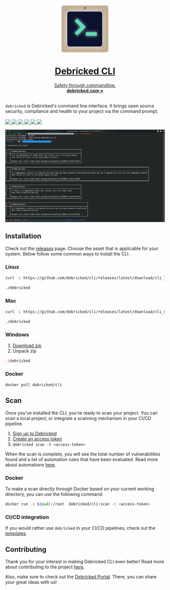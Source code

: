 <p align="center">
  <a href="#"/>
  <p align="center">
    <img width="150" height="150" src="/assets/CLI_logo_1024.png" alt="Logo">
    <h1 align="center"><b>Debricked CLI</b></h1>
    <p align="center">
    Safety through commandline.
      <br />
      <a href="https://debricked.com"><strong>debricked.com »</strong></a>
      <br />
      <br />
    </p>
  </p>
</p>

`debricked` is Debricked's command line interface. It brings open source security, compliance and health to your
project via the command prompt.
<br/>
<br/>
<a href="https://github.com/viktigpetterr/debricked-go-cli/actions/workflows/test.yml">
    <img src="https://github.com/viktigpetterr/debricked-go-cli/actions/workflows/test.yml/badge.svg" />
  </a>
  <a href="https://github.com/viktigpetterr/debricked-go-cli/actions/workflows/debricked.yml">
    <img src="https://github.com/viktigpetterr/debricked-go-cli/actions/workflows/debricked.yml/badge.svg" />
  </a>
    <a href="https://opensource.org/licenses/MIT">
    <img src="https://img.shields.io/badge/License-MIT-yellow.svg" />
  </a>
  <a href="https://github.com/debricked/cli/releases/latest">
    <img src="https://img.shields.io/github/v/release/debricked/cli" />
  </a>
  <a href="https://twitter.com/debrickedab">
    <img src="https://img.shields.io/badge/Twitter-00acee?logo=twitter&logoColor=white" />
  </a>
  <a href="https://www.linkedin.com/company/debricked">
    <img src="https://img.shields.io/badge/LinkedIn-0077B5?logo=linkedin&logoColor=white" />
  </a>
<p align="center">
  <img src="/assets/cli.png" alt="CLI Screenshot">
  <br />
</p>

## Installation
Check out the [releases](https://github.com/debricked/cli/releases/latest) page. Choose the asset that is applicable for your system.
Below follow some common ways to install the CLI.
### Linux
```sh
curl -L https://github.com/debricked/cli/releases/latest/download/cli_linux_x86_64.tar.gz | tar -xz debricked
```
```sh
./debricked
```
### Mac
```sh
curl -L https://github.com/debricked/cli/releases/latest/download/cli_macOS_arm64.tar.gz | tar -xz debricked
```
```sh
./debricked
```
### Windows
1. [Download zip](https://github.com/debricked/cli/releases/latest/download/cli_windows_x86_64.tar.gz)
2. Unpack zip
```sh
.\debricked
```
### Docker
```sh
docker pull debricked/cli
```
## Scan
Once you've installed the CLI, you're ready to scan your project. You can scan a local project, or integrate a scanning mechanism in your CI/CD pipeline.
1. [Sign up to Debricked](https://debricked.com/app/en/register)
2. [Create an access token](https://debricked.com/docs/administration/access-tokens.html#creating-access-tokens)
3. `debricked scan -t <access-token>`

When the scan is complete, you will see the total number of vulnerabilities found and a list of automation rules that have been evaluated. Read more about automations [here](https://debricked.com/docs/automation/automation-overview.html#automation-overview).

### Docker
To make a scan directly through Docker based on your current working directory, you can use the following command:
```sh
docker run -v $(pwd):/root  debricked/cli:scan -t <access-token>
```

### CI/CD integration
If you would rather use `debricked` in your CI/CD pipelines, check out the [templates](examples/templates/README.md).

## Contributing
Thank you for your interest in making Debricked CLI even better! Read more about contributing to the
project [here](CONTRIBUTING.md).

Also, make sure to check out the [Debricked Portal](https://portal.debricked.com/). There, you can share your great ideas with us! 


